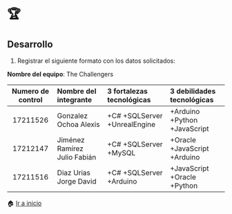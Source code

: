 # :trophy: 
## Desarrollo

1. Registrar el siguiente formato con los datos solicitados:

**Nombre del equipo**: The Challengers

Numero de control | Nombre del integrante | 3 fortalezas tecnológicas | 3 debilidades tecnológicas
:-: | :-- | :-- |:--
17211526| Gonzalez Ochoa Alexis  | +C# +SQLServer +UnrealEngine | +Arduino +Python +JavaScript
17212147 | Jiménez Ramírez Julio Fabián  | +C# +SQLServer +MySQL | +Oracle +JavaScript +Arduino
17211516 | Diaz Urias Jorge David | +C# +SQLServer +Arduino | +JavaScript +Oracle +Python


:house: [Ir a inicio](https://github.com/GlzAlexis/Sistemas_Programables)